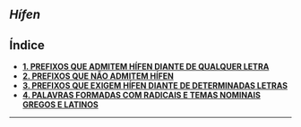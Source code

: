 ## ***Hífen***

## Índice

- [**1\. PREFIXOS QUE ADMITEM HÍFEN DIANTE DE QUALQUER LETRA**](1-prefixos-que-admitem-hfen-diante-de-qualquer-letra.md)
- [**2\. PREFIXOS QUE NÃO ADMITEM HÍFEN**](2-prefixos-que-no-admitem-hfen.md)
- [**3\. PREFIXOS QUE EXIGEM HÍFEN DIANTE DE DETERMINADAS LETRAS**](3-prefixos-que-exigem-hfen-diante-de-determinadas-letras.md)
- [**4\. PALAVRAS FORMADAS COM RADICAIS E TEMAS NOMINAIS GREGOS E LATINOS**](4-palavras-formadas-com-radicais-e-temas-nominais-gregos-e-latinos.md)

---



